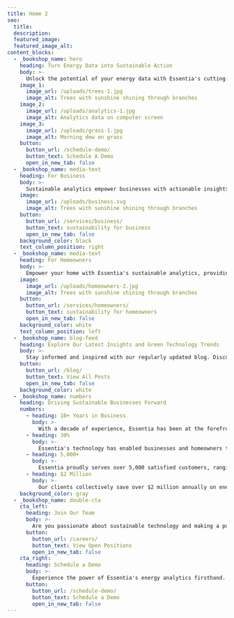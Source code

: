 ```yaml
---
title: Home 2
seo:
  title:
  description:
  featured_image: 
  featured_image_alt:
content_blocks:
  - _bookshop_name: hero
    heading: Turn Energy Data into Sustainable Action
    body: >-
      Unlock the potential of your energy data with Essentia's cutting-edge software solutions. Our platform provides real-time insights and actionable recommendations, empowering businesses and homeowners to optimize energy consumption for a greener, more sustainable future.
    image_1:
      image_url: /uploads/trees-1.jpg
      image_alt: Trees with sunshine shining through branches
    image_2:
      image_url: /uploads/analytics-1.jpg
      image_alt: Analytics data on computer screen
    image_3:
      image_url: /uploads/grass-1.jpg
      image_alt: Morning dew on grass
    button:
      button_url: /schedule-demo/
      button_text: Schedule A Demo
      open_in_new_tab: false
  - _bookshop_name: media-text
    heading: For Business
    body: >-
      Sustainable analytics empower businesses with actionable insights into their energy consumption patterns. By harnessing data-driven solutions, businesses can identify inefficiencies, implement targeted optimizations, and ultimately reduce costs while contributing to a more eco-conscious future.
    image:
      image_url: /uploads/business.svg
      image_alt: Trees with sunshine shining through branches
    button:
      button_url: /services/business/
      button_text: sustainability for business
      open_in_new_tab: false
    background_color: black
    text_column_position: right
  - _bookshop_name: media-text
    heading: For Homeowners
    body: >-
      Empower your home with Essentia's sustainable analytics, providing you with real-time insights into your energy consumption. Take control of your energy usage, identify areas for improvement, and watch as your home becomes more efficient, saving you money while contributing to a greener planet.
    image:
      image_url: /uploads/homeowners-2.jpg
      image_alt: Trees with sunshine shining through branches
    button:
      button_url: /services/homeowners/
      button_text: sustainability for homeowners
      open_in_new_tab: false
    background_color: white
    text_column_position: left
  - _bookshop_name: blog-feed
    heading: Explore Our Latest Insights and Green Technology Trends
    body: >-
      Stay informed and inspired with our regularly updated blog. Discover the latest developments in sustainable technology, energy-saving tips, and industry trends. Our experts share valuable insights to help you make informed decisions on your journey towards a greener, more efficient future.
    button:
      button_url: /blog/
      button_text: View All Posts
      open_in_new_tab: false
    background_color: white
  - _bookshop_name: numbers
    heading: Driving Sustainable Businesses Forward
    numbers:
      - heading: 10+ Years in Business
        body: >-
          With a decade of experience, Essentia has been at the forefront of sustainable energy solutions, driving innovation and efficiency.
      - heading: 30%
        body: >-
          Essentia's technology has enabled businesses and homeowners to reduce their energy consumption by an average of 30%, leading to substantial cost savings and a lighter environmental footprint.
      - heading: 5,000+
        body: >-
          Essentia proudly serves over 5,000 satisfied customers, ranging from small businesses to large enterprises, all benefiting from our tailored energy solutions.
      - heading: $2 Million
        body: >-
          Our clients collectively save over $2 million annually on energy costs, thanks to Essentia's data-driven approach and cutting-edge technology.
    background_color: gray
  - _bookshop_name: double-cta
    cta_left:
      heading: Join Our Team
      body: >-
        Are you passionate about sustainable technology and making a positive impact on the environment? Explore career opportunities at Essentia and be part of a dynamic team committed to revolutionizing the energy industry. Check out our current openings and apply today!
      button:
        button_url: /careers/
        button_text: View Open Positions
        open_in_new_tab: false
    cta_right:
      heading: Schedule a Demo
      body: >-
        Experience the power of Essentia's energy analytics firsthand. Request a personalized demo and discover how our innovative solutions can help you optimize energy consumption, save costs, and promote sustainability. Get started on your journey towards a greener future today!
      button:
        button_url: /schedule-demo/
        button_text: Schedule a Demo
        open_in_new_tab: false
---
```

